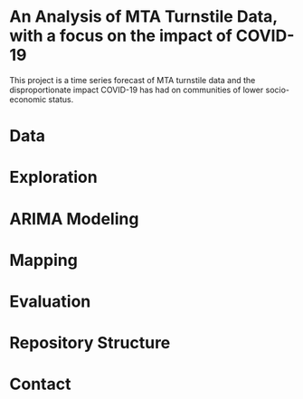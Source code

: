 # An Analysis of MTA Turnstile Data, with a focus on the impact of COVID-19
This project is a time series forecast of MTA turnstile data and the disproportionate impact COVID-19 has had on communities of lower socio-economic status.

# Data

# Exploration

# ARIMA Modeling

# Mapping

# Evaluation
# Repository Structure
# Contact
